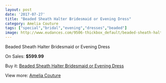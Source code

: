 ```yaml
---
layout: post
date: '2017-07-27'
title: "Beaded Sheath Halter Bridesmaid or Evening Dress"
category: Amelia Couture
tags: ["special","bridal","evening","dresses","beaded"]
image: http://www.eudances.com/9506-thickbox_default/beaded-sheath-halter-bridesmaid-or-evening-dress.jpg
---
```

Beaded Sheath Halter Bridesmaid or Evening Dress

On Sales: **$599.99**
<a href="https://www.eudances.com/en/amelia-couture/3153-beaded-sheath-halter-bridesmaid-or-evening-dress.html"><amp-img layout="responsive" width="600" height="600" src="//www.eudances.com/9506-thickbox_default/beaded-sheath-halter-bridesmaid-or-evening-dress.jpg" alt="Beaded Sheath Halter Bridesmaid or Evening Dress 0" /></a>
<a href="https://www.eudances.com/en/amelia-couture/3153-beaded-sheath-halter-bridesmaid-or-evening-dress.html"><amp-img layout="responsive" width="600" height="600" src="//www.eudances.com/9510-thickbox_default/beaded-sheath-halter-bridesmaid-or-evening-dress.jpg" alt="Beaded Sheath Halter Bridesmaid or Evening Dress 1" /></a>
<a href="https://www.eudances.com/en/amelia-couture/3153-beaded-sheath-halter-bridesmaid-or-evening-dress.html"><amp-img layout="responsive" width="600" height="600" src="//www.eudances.com/9509-thickbox_default/beaded-sheath-halter-bridesmaid-or-evening-dress.jpg" alt="Beaded Sheath Halter Bridesmaid or Evening Dress 2" /></a>
<a href="https://www.eudances.com/en/amelia-couture/3153-beaded-sheath-halter-bridesmaid-or-evening-dress.html"><amp-img layout="responsive" width="600" height="600" src="//www.eudances.com/9508-thickbox_default/beaded-sheath-halter-bridesmaid-or-evening-dress.jpg" alt="Beaded Sheath Halter Bridesmaid or Evening Dress 3" /></a>
<a href="https://www.eudances.com/en/amelia-couture/3153-beaded-sheath-halter-bridesmaid-or-evening-dress.html"><amp-img layout="responsive" width="600" height="600" src="//www.eudances.com/9507-thickbox_default/beaded-sheath-halter-bridesmaid-or-evening-dress.jpg" alt="Beaded Sheath Halter Bridesmaid or Evening Dress 4" /></a>

Buy it: [Beaded Sheath Halter Bridesmaid or Evening Dress](https://www.eudances.com/en/amelia-couture/3153-beaded-sheath-halter-bridesmaid-or-evening-dress.html "Beaded Sheath Halter Bridesmaid or Evening Dress")

View more: [Amelia Couture](https://www.eudances.com/en/54-Amelia-Couture "Amelia Couture")